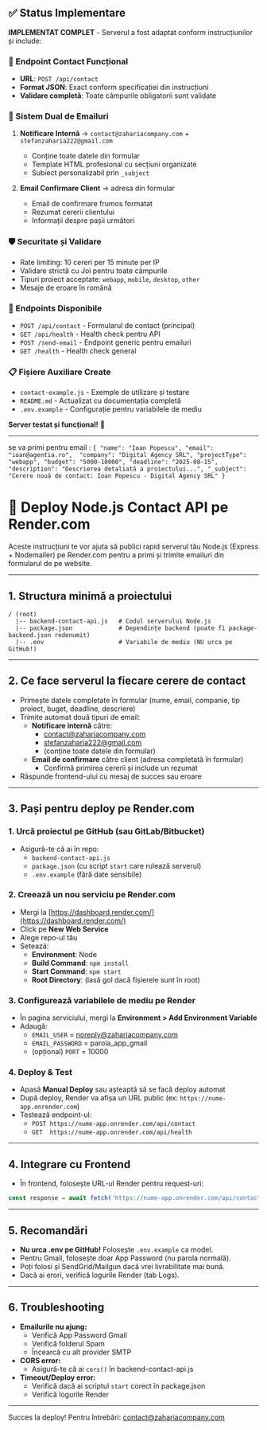 ## ✅ Status Implementare

**IMPLEMENTAT COMPLET** - Serverul a fost adaptat conform instrucțiunilor și include:

### 📝 Endpoint Contact Funcțional
- **URL**: `POST /api/contact`
- **Format JSON**: Exact conform specificației din instrucțiuni
- **Validare completă**: Toate câmpurile obligatorii sunt validate

### 📧 Sistem Dual de Emailuri
1. **Notificare Internă** → `contact@zahariacompany.com` + `stefanzaharia222@gmail.com`
   - Conține toate datele din formular
   - Template HTML profesional cu secțiuni organizate
   - Subiect personalizabil prin `_subject`

2. **Email Confirmare Client** → adresa din formular
   - Email de confirmare frumos formatat
   - Rezumat cererii clientului
   - Informații despre pașii următori

### 🛡️ Securitate și Validare
- Rate limiting: 10 cereri per 15 minute per IP
- Validare strictă cu Joi pentru toate câmpurile
- Tipuri proiect acceptate: `webapp`, `mobile`, `desktop`, `other`
- Mesaje de eroare în română

### 🔧 Endpoints Disponibile
- `POST /api/contact` - Formularul de contact (principal)
- `GET /api/health` - Health check pentru API
- `POST /send-email` - Endpoint generic pentru emailuri
- `GET /health` - Health check general

### 📋 Fișiere Auxiliare Create
- `contact-example.js` - Exemple de utilizare și testare
- `README.md` - Actualizat cu documentația completă
- `.env.example` - Configurație pentru variabilele de mediu

**Server testat și funcțional!** 🚀

---

se va primi pentru email : ```{
  "name": "Ioan Popescu",
  "email": "ioan@agentia.ro", 
  "company": "Digital Agency SRL",
  "projectType": "webapp",
  "budget": "5000-10000",
  "deadline": "2025-08-15",
  "description": "Descrierea detaliată a proiectului...",
  "_subject": "Cerere nouă de contact: Ioan Popescu - Digital Agency SRL"
}```


# 🚀 Deploy Node.js Contact API pe Render.com

Aceste instrucțiuni te vor ajuta să publici rapid serverul tău Node.js (Express + Nodemailer) pe Render.com pentru a primi și trimite emailuri din formularul de pe website.

---

## 1. Structura minimă a proiectului

```
/ (root)
  |-- backend-contact-api.js   # Codul serverului Node.js
  |-- package.json             # Dependințe backend (poate fi package-backend.json redenumit)
  |-- .env                     # Variabile de mediu (NU urca pe GitHub!)
```

---

## 2. Ce face serverul la fiecare cerere de contact

- Primește datele completate în formular (nume, email, companie, tip proiect, buget, deadline, descriere)
- Trimite automat două tipuri de email:
  - **Notificare internă** către:
    - contact@zahariacompany.com
    - stefanzaharia222@gmail.com
    - (conține toate datele din formular)
  - **Email de confirmare** către client (adresa completată în formular)
    - Confirmă primirea cererii și include un rezumat
- Răspunde frontend-ului cu mesaj de succes sau eroare

---

## 3. Pași pentru deploy pe Render.com

### 1. Urcă proiectul pe GitHub (sau GitLab/Bitbucket)

- Asigură-te că ai în repo:
  - `backend-contact-api.js`
  - `package.json` (cu script `start` care rulează serverul)
  - `.env.example` (fără date sensibile)

### 2. Creează un nou serviciu pe Render.com

- Mergi la [https://dashboard.render.com/](https://dashboard.render.com/)
- Click pe **New Web Service**
- Alege repo-ul tău
- Setează:
  - **Environment**: Node
  - **Build Command**: `npm install`
  - **Start Command**: `npm start`
  - **Root Directory**: (lasă gol dacă fișierele sunt în root)

### 3. Configurează variabilele de mediu pe Render

- În pagina serviciului, mergi la **Environment > Add Environment Variable**
- Adaugă:
  - `EMAIL_USER` = noreply@zahariacompany.com
  - `EMAIL_PASSWORD` = parola_app_gmail
  - (opțional) `PORT` = 10000

### 4. Deploy & Test

- Apasă **Manual Deploy** sau așteaptă să se facă deploy automat
- După deploy, Render va afișa un URL public (ex: `https://nume-app.onrender.com`)
- Testează endpoint-ul:
  - `POST https://nume-app.onrender.com/api/contact`
  - `GET  https://nume-app.onrender.com/api/health`

---

## 4. Integrare cu Frontend

- În frontend, folosește URL-ul Render pentru request-uri:

```js
const response = await fetch('https://nume-app.onrender.com/api/contact', { ... })
```

---

## 5. Recomandări

- **Nu urca .env pe GitHub!** Folosește `.env.example` ca model.
- Pentru Gmail, folosește doar App Password (nu parola normală).
- Poți folosi și SendGrid/Mailgun dacă vrei livrabilitate mai bună.
- Dacă ai erori, verifică logurile Render (tab Logs).

---

## 6. Troubleshooting

- **Emailurile nu ajung:**
  - Verifică App Password Gmail
  - Verifică folderul Spam
  - Încearcă cu alt provider SMTP
- **CORS error:**
  - Asigură-te că ai `cors()` în backend-contact-api.js
- **Timeout/Deploy error:**
  - Verifică dacă ai scriptul `start` corect în package.json
  - Verifică logurile Render

---

Succes la deploy! Pentru întrebări: contact@zahariacompany.com
